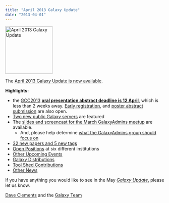 ```yaml
---
title: "April 2013 Galaxy Update"
date: "2013-04-01"
---
```

<div class='right'><a href='/galaxy-updates/2013-04/'><img src="/images/logos/GalaxyUpdate200.png" alt="April 2013 Galaxy Update" width=150 /></a></div>

The [April 2013 Galaxy Update is now available](/galaxy-updates/2013-04/).

**Highlights:**

* the [GCC2013](/galaxy-updates/2013-04/#gcc2013) **[oral presentation abstract deadline is 12 April](/events/gcc2013/abstracts/)**, which is less than 2 weeks away.  [Early registration](/events/gcc2013/register/), and [poster abstract submission](/events/gcc2013/abstracts/) are also open.
* [Two new public Galaxy servers](/galaxy-updates/2013-04/#new-public-galaxy-servers) are featured
* The [slides and screencast for the March GalaxyAdmins meetup](/galaxy-updates/2013-04/#galaxyadmins) are available.
  * And, please help determine [what the GalaxyAdmins group should focus on](/galaxy-updates/2013-04/#galaxyadmins-future-directions)
* [32 new papers and 5 new tags](/galaxy-updates/2013-04/#new-papers)
* [Open Positions](/galaxy-updates/2013-04/#whos-hiring) at six different institutions
* [Other Upcoming Events](/galaxy-updates/2013-04/#other-upcoming-events)
* [Galaxy Distributions](/galaxy-updates/2013-04/#galaxy-distributions)
* [Tool Shed Contributions](/galaxy-updates/2013-04/#toolshed-contributions)
* [Other News](/galaxy-updates/2013-04/#other-news)

If you have anything you would like to see in the May *[Galaxy Update](/galaxy-updates/)*, please let us know.

[Dave Clements](/people/dave-clements/) and the [Galaxy Team](/galaxy-team/)
